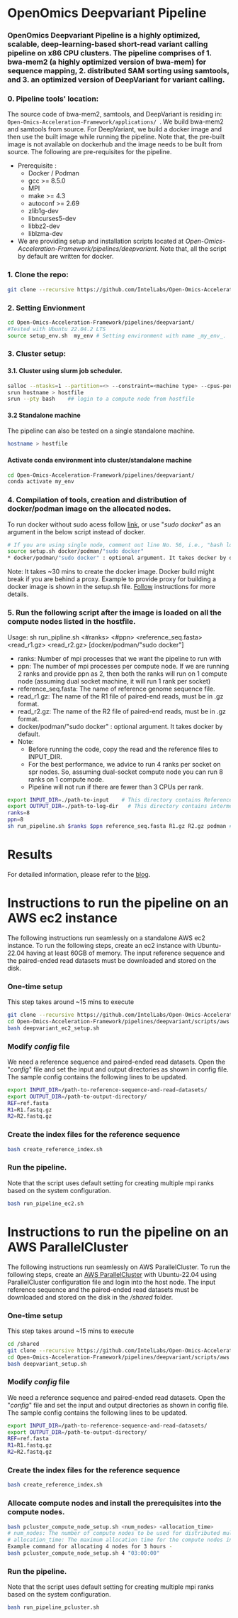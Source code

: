# OpenOmics Deepvariant Pipeline
### OpenOmics Deepvariant Pipeline is a highly optimized, scalable, deep-learning-based short-read variant calling pipeline on x86 CPU clusters. The pipeline comprises of 1. bwa-mem2 (a highly optimized version of bwa-mem) for sequence mapping, 2. distributed SAM sorting using samtools, and 3. an optimized version of DeepVariant for variant calling.

### 0. Pipeline tools' location:   
The source code of bwa-mem2, samtools, and DeepVariant is residing in:
```Open-Omics-Acceleration-Framework/applications/ ```.
We build bwa-mem2 and samtools from source. For DeepVariant, we build a docker image and then use the built image while running the pipeline. Note that, the pre-built image is not available on dockerhub and the image needs to be built from source.
The following are pre-requisites for the pipeline.
   * Prerequisite :
        * Docker / Podman
        * gcc >= 8.5.0
        * MPI
        * make >= 4.3
        * autoconf >= 2.69
        * zlib1g-dev
        * libncurses5-dev
        * libbz2-dev
        * liblzma-dev
   * We are providing setup and installation scripts located at _Open-Omics-Acceleration-Framework/pipelines/deepvariant_. Note that, all the script by default are written for docker.

### 1. Clone the repo:
```bash
git clone --recursive https://github.com/IntelLabs/Open-Omics-Acceleration-Framework.git
```

### 2. Setting Envionment
```bash
cd Open-Omics-Acceleration-Framework/pipelines/deepvariant/
#Tested with Ubuntu 22.04.2 LTS
source setup_env.sh  my_env # Setting environment with name _my_env_. 
```
### 3. Cluster setup:  
#### 3.1.  Cluster using slurm job scheduler.
```bash
salloc --ntasks=1 --partition=<> --constraint=<machine type> --cpus-per-task=<cpus> --time=<node allocation time>
srun hostname > hostfile
srun --pty bash    ## login to a compute node from hostfile
```  

#### 3.2 Standalone machine
The pipeline can also be tested on a single standalone machine.
```bash
hostname > hostfile
```

#### Activate conda environment into cluster/standalone machine

```bash
cd Open-Omics-Acceleration-Framework/pipelines/deepvariant/
conda activate my_env
```

### 4. Compilation of tools, creation and distribution of docker/podman image on the allocated nodes.
To run docker without sudo acess follow [link](https://docs.docker.com/engine/install/linux-postinstall/), or use "_sudo docker_" as an argument in the below script instead of docker.
```bash
# If you are using single node, comment out line No. 56, i.e., "bash load_deepvariant.sh" of setup.sh.
source setup.sh docker/podman/"sudo docker"  
* docker/podman/"sudo docker" : optional argument. It takes docker by default.

```
Note: It takes ~30 mins to create the docker image. Docker build might break if you are behind a proxy. Example to provide proxy for building a docker image is shown in the setup.sh file. [Follow](https://docs.docker.com/network/proxy/) instructions for more details.

### 5. Run the following script after the image is loaded on all the compute nodes listed in the hostfile.  
Usage: sh run_pipline.sh <#ranks> <#ppn> <reference_seq.fasta> <read_r1.gz> <read_r2.gz> [docker/podman/"sudo docker"]

* ranks: Number of mpi processes that we want the pipeline to run with  
* ppn: The number of mpi processes per compute node. If we are running 2 ranks and provide ppn as 2, then both the ranks will run on 1 compute node (assuming dual socket machine, it will run 1 rank per socket)
* reference_seq.fasta: The name of reference genome sequence file.
* read_r1.gz: The name of the R1 file of paired-end reads, must be in .gz format.
* read_r2.gz: The name of the R2 file of paired-end reads, must be in .gz format.   
* docker/podman/"sudo docker" : optional argument. It takes docker by default.
* Note: 
	* Before running the code, copy the read and the reference files to INPUT_DIR.
	* For the best performance, we advice to run 4 ranks per socket on spr nodes. So, assuming dual-socket compute node you can run 8 ranks on 1 compute node.
 	* Pipeline will not run if there are fewer than 3 CPUs per rank. 	  

```bash 
export INPUT_DIR=./path-to-input    # This directory contains Reference and Read files.
export OUTPUT_DIR=./path-to-log-dir   # This directory contains intermediate and log files.
ranks=8 
ppn=8
sh run_pipeline.sh $ranks $ppn reference_seq.fasta R1.gz R2.gz podman # Change the arguments according to the user specific ones.
```

# Results

For detailed information, please refer to the [blog](). 


# Instructions to run the pipeline on an AWS ec2 instance
The following instructions run seamlessly on a standalone AWS ec2 instance. To run the following steps, create an ec2 instance with Ubuntu-22.04 having at least 60GB of memory. The input reference sequence and the paired-ended read datasets must be downloaded and stored on the disk.  

### One-time setup
This step takes around ~15 mins to execute
```bash
git clone --recursive https://github.com/IntelLabs/Open-Omics-Acceleration-Framework.git
cd Open-Omics-Acceleration-Framework/pipelines/deepvariant/scripts/aws
bash deepvariant_ec2_setup.sh 
```

### Modify _config_ file
We need a reference sequence and paired-ended read datasets. Open the "_config_" file and set the input and output directories as shown in config file.
The sample config contains the following lines to be updated.
```bash
export INPUT_DIR=/path-to-reference-sequence-and-read-datasets/
export OUTPUT_DIR=/path-to-output-directory/
REF=ref.fasta
R1=R1.fastq.gz
R2=R2.fastq.gz
```

### Create the index files for the reference sequence
```bash
bash create_reference_index.sh
```

### Run the pipeline. 
Note that the script uses default setting for creating multiple mpi ranks based on the system configuration. 
```bash
bash run_pipeline_ec2.sh
```

# Instructions to run the pipeline on an AWS ParallelCluster 
The following instructions run seamlessly on AWS ParallelCluster. To run the following steps, create an [AWS ParallelCluster](https://docs.aws.amazon.com/parallelcluster/latest/ug/install-v3.html) with Ubuntu-22.04 using ParallelCluster configuration file and login into the host node. The input reference sequence and the paired-ended read datasets must be downloaded and stored on the disk in the _/shared_ folder.  

### One-time setup
This step takes around ~15 mins to execute
```bash
cd /shared
git clone --recursive https://github.com/IntelLabs/Open-Omics-Acceleration-Framework.git
cd Open-Omics-Acceleration-Framework/pipelines/deepvariant/scripts/aws
bash deepvariant_setup.sh 
```
### Modify _config_ file
We need a reference sequence and paired-ended read datasets. Open the "_config_" file and set the input and output directories as shown in config file.
The sample config contains the following lines to be updated.
```bash
export INPUT_DIR=/path-to-reference-sequence-and-read-datasets/
export OUTPUT_DIR=/path-to-output-directory/
REF=ref.fasta
R1=R1.fastq.gz
R2=R2.fastq.gz
```

### Create the index files for the reference sequence
```bash
bash create_reference_index.sh
```

### Allocate compute nodes and install the prerequisites into the compute nodes.
```bash
bash pcluster_compute_node_setup.sh <num_nodes> <allocation_time>
# num_nodes: The number of compute nodes to be used for distributed multi-node execution.
# allocation_time: The maximum allocation time for the compute nodes in "hh:mm:ss" format. The default value is 2 hours, i.e., 02:00:00. 
Example command for allocating 4 nodes for 3 hours - 
bash pcluster_compute_node_setup.sh 4 "03:00:00"
```

### Run the pipeline. 
Note that the script uses default setting for creating multiple mpi ranks based on the system configuration. 
```bash
bash run_pipeline_pcluster.sh
```
